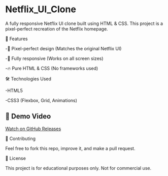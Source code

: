 # Netflix_UI_Clone
A fully responsive Netflix UI clone built using HTML & CSS. This project is a pixel-perfect recreation of the Netflix homepage.

📌 Features

-🎨 Pixel-perfect design (Matches the original Netflix UI)

-📱 Fully responsive (Works on all screen sizes)

-🔥 Pure HTML & CSS (No frameworks used)



🛠️ Technologies Used

-HTML5

-CSS3 (Flexbox, Grid, Animations)


## 🎥 Demo Video  
[Watch on GitHub Releases](https://github.com/HR1937/Netflix_UI_Clone/releases/tag/Netflix_Clone_UI)


🤝 Contributing

Feel free to fork this repo, improve it, and make a pull request.


📜 License

This project is for educational purposes only. Not for commercial use.

